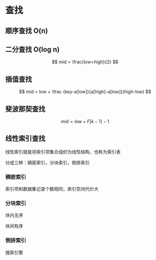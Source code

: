 # 查找

## 顺序查找 O(n)

## 二分查找 O(log n)

$$
mid = \frac{low+high}{2}
$$

## 插值查找 

$$
mid = low + \frac {key-a[low]}{a[high]-a[low]}(high-low)
$$

## 斐波那契查找

$$
mid = low+F[k-1]-1
$$

## 线性索引查找

线性索引就是将索引项集合组织为线性结构，也称为索引表

分成三种：稠密索引，分块索引，倒排索引

### 稠密索引

索引项和数据集记录个数相同，索引空间代价大

### 分块索引

块内无序

块间有序

### 倒排索引

搜索引擎





